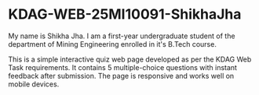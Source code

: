 # KDAG-WEB-25MI10091-ShikhaJha

My name is Shikha Jha. I am a first-year undergraduate student of the department of Mining Engineering enrolled in it's B.Tech course.

This is a simple interactive quiz web page developed as per the KDAG Web Task requirements. 
It contains 5 multiple-choice questions with instant feedback after submission. 
The page is responsive and works well on mobile devices.

